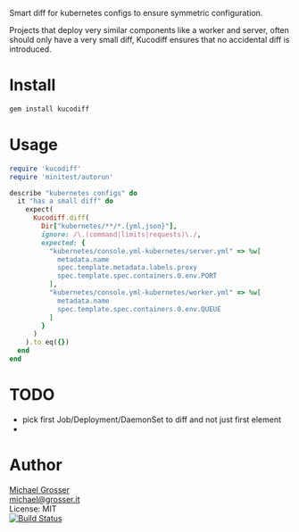 Smart diff for kubernetes configs to ensure symmetric configuration.

Projects that deploy very similar components like a worker and server,
often should only have a very small diff, Kucodiff ensures that no accidental diff is introduced.

Install
=======

```Bash
gem install kucodiff
```

Usage
=====

```Ruby
require 'kucodiff'
require 'minitest/autorun'

describe "kubernetes configs" do
  it "has a small diff" do
    expect(
      Kucodiff.diff(
        Dir["kubernetes/**/*.{yml,json}"], 
        ignore: /\.(command|limits|requests)\./, 
        expected: {
          "kubernetes/console.yml-kubernetes/server.yml" => %w[
            metadata.name
            spec.template.metadata.labels.proxy
            spec.template.spec.containers.0.env.PORT
          ],
          "kubernetes/console.yml-kubernetes/worker.yml" => %w[
            metadata.name
            spec.template.spec.containers.0.env.QUEUE
          ]
        }
      )
    ).to eq({})
  end
end
```

TODO
====
 - pick first Job/Deployment/DaemonSet to diff and not just first element
 - 

Author
======
[Michael Grosser](http://grosser.it)<br/>
michael@grosser.it<br/>
License: MIT<br/>
[![Build Status](https://travis-ci.org/grosser/kucodiff.png)](https://travis-ci.org/grosser/kucodiff)
